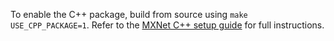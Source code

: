 To enable the C++ package, build from source using `make USE_CPP_PACKAGE=1`.
Refer to the [MXNet C++ setup guide](c_plus_plus) for full instructions.
                